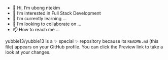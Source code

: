 - 👋 Hi, I’m ubong ntekim
- 👀 I’m interested in Full Stack Development
- 🌱 I’m currently learning ...
- 💞️ I’m looking to collaborate on ...
- 📫 How to reach me ...


yubbie13/yubbie13 is a ✨ special ✨ repository because its `README.md` (this file) appears on your GitHub profile.
You can click the Preview link to take a look at your changes.
